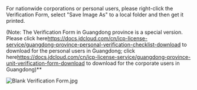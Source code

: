 For nationwide corporations or personal users, please right-click the Verification Form, select "Save Image As" to a local folder and then get it printed.

(Note: The Verification Form in Guangdong province is a special version. Please click here<https://docs.jdcloud.com/cn/icp-license-service/guangdong-province-personal-verification-checklist-download> to download for the personal users in Guangdong; click here<https://docs.jdcloud.com/cn/icp-license-service/guangdong-province-unit-verification-form-download> to download for the corporate users in Guangdong)**

![Blank Verification Form.jpg](https://img1.jcloudcs.com/cms/0f645904-163c-40ca-9026-b9436593523320180208154655.jpg)